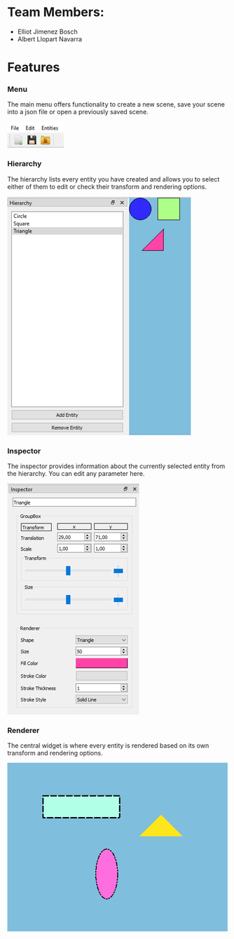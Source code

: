 # Team Members:

- Elliot Jimenez Bosch
- Albert Llopart Navarra

# Features

### Menu

The main menu offers functionality to create a new scene, save your scene into a json file or open a previously saved scene.

![](images/menu.PNG)

### Hierarchy

The hierarchy lists every entity you have created and allows you to select either of them to edit or check their transform and rendering options.

![](images/hierarchy.PNG)

### Inspector

The inspector provides information about the currently selected entity from the hierarchy. You can edit any parameter here.

![](images/inspector.PNG)

### Renderer

The central widget is where every entity is rendered based on its own transform and rendering options.

![](images/renderer.PNG)